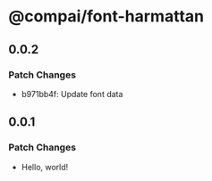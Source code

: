 # @compai/font-harmattan

## 0.0.2

### Patch Changes

- b971bb4f: Update font data

## 0.0.1

### Patch Changes

- Hello, world!
